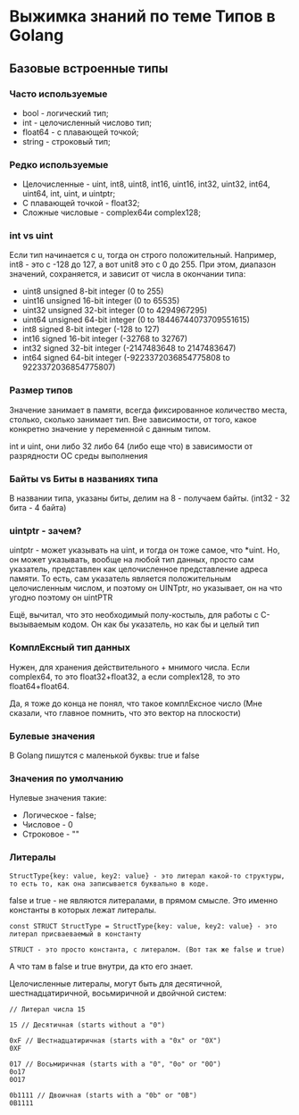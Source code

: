 # Выжимка знаний по теме Типов в Golang

## Базовые встроенные типы

### Часто используемые

  - bool - логический тип;
  - int - целочисленный числово тип;
  - float64 - с плавающей точкой;
  - string - строковый тип;

### Редко используемые

  - Целочисленные - uint, int8, uint8, int16, uint16, int32, uint32, int64, uint64, int, uint, и uintptr;
  - С плавающей точкой - float32;
  - Сложные числовые - complex64и complex128;

### int vs uint

  Если тип начинается с u, тогда он строго положительный. 
  Например, int8 - это с -128 до 127, а вот unit8 это с 0 до 255.
  При этом, диапазон значений, сохраняется, и зависит от числа в окончании типа:
 
  - uint8	unsigned 8-bit integer	(0 to 255)
  - uint16	unsigned 16-bit integer	(0 to 65535)
  - uint32	unsigned 32-bit integer	(0 to 4294967295)
  - uint64	unsigned 64-bit integer	(0 to 18446744073709551615)
  - int8	signed 8-bit integer	(-128 to 127)
  - int16	signed 16-bit integer	(-32768 to 32767)
  - int32	signed 32-bit integer	(-2147483648 to 2147483647)
  - int64	signed 64-bit integer	(-9223372036854775808 to 9223372036854775807)

### Размер типов

  Значение занимает в памяти, всегда фиксированное количество места, столько, сколько занимает тип.
  Вне зависимости, от того, какое конкретно значение у переменной с данным типом.

  int и uint, они либо 32 либо 64 (либо еще что) в зависимости от разрядности ОС среды выполнения
  
### Байты vs Биты в названиях типа

  В названии типа, указаны биты, делим на 8 - получаем байты. (int32 - 32 бита - 4 байта)

### uintptr - зачем?

  uintptr - может указывать на uint, и тогда он тоже самое, что *uint.
  Но, он может указывать, вообще на любой тип данных, просто сам указатель, представлен как целочисленное представление адреса памяти. 
  То есть, сам указатель является положительным целочисленным числом, и поэтому он UINTptr, но указывает, он на что угодно поэтому он uintPTR

  Ещё, вычитал, что это необходимый полу-костыль, для работы c С-вызываемым кодом. Он как бы указатель, но как бы и целый тип

### КомплЕксный тип данных

  Нужен, для хранения действительного + мнимого числа. Если complex64, то это float32+float32, а если complex128, то это float64+float64.

  Да, я тоже до конца не понял, что такое комплЕксное число (Мне сказали, что главное помнить, что это вектор на плоскости)

### Булевыe значения

  В Golang пишутся с маленькой буквы: true и false

### Значения по умолчанию

  Нулевые значения такие:
   - Логическое - false;
   - Числовое - 0
   - Строковое - ""

### Литералы

    StructType{key: value, key2: value} - это литерал какой-то структуры, то есть то, как она записывается буквально в коде.

  false и true - не являются литералами, в прямом смысле. Это именно константы в которых лежат литералы. 

    const STRUCT StructType = StructType{key: value, key2: value} - это литерал присваеваемый в константу

    STRUCT - это просто константа, с литералом. (Вот так же false и true)

  А что там в false и true внутри, да кто его знает.

  Целочисленные литералы, могут быть для десятичной, шестнадцатиричной, восьмиричной и двойчной систем:

    // Литерал числа 15
    
    15 // Десятичная (starts without a "0")

    0xF // Шестнадцатиричная (starts with a "0x" or "0X")
    0XF

    017 // Восьмиричная (starts with a "0", "0o" or "0O")
    0o17
    0O17

    0b1111 // Двоичная (starts with a "0b" or "0B")
    0B1111